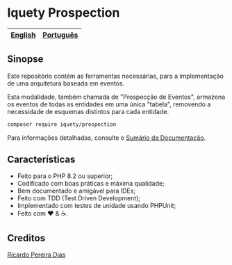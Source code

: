# Iquety Prospection

[English](../../readme.md) | [Português](leiame.md)
-- | --

## Sinopse

Este repositório contém as ferramentas necessárias, para a implementação de uma arquitetura baseada em eventos.

Esta modalidade, também chamada de "Prospecção de Eventos", armazena os eventos de todas as entidades 
em uma única "tabela", removendo a necessidade de esquemas distintos para cada entidade.


```bash
composer require iquety/prospection
```

Para informações detalhadas, consulte o [Sumário da Documentação](indice.md).

## Características

- Feito para o PHP 8.2 ou superior;
- Codificado com boas práticas e máxima qualidade;
- Bem documentado e amigável para IDEs;
- Feito com TDD (Test Driven Development);
- Implementado com testes de unidade usando PHPUnit;
- Feito com :heart: &amp; :coffee:.

## Creditos

[Ricardo Pereira Dias](https://www.ricardopedias.com.br)
